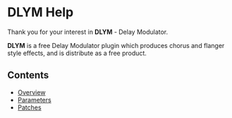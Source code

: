 # DLYM Help

Thank you for your interest in **DLYM** - Delay Modulator.

**DLYM** is a free Delay Modulator plugin which produces chorus and flanger style effects, and is distribute as a free product.

## Contents

- [Overview](overview)
- [Parameters](parameters)
- [Patches](patches)
